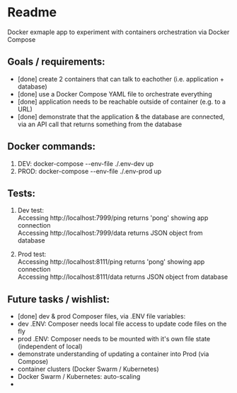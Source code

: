 # Readme
Docker exmaple app to experiment with containers orchestration via Docker Compose


## Goals / requirements:
- [done] create 2 containers that can talk to eachother (i.e. application + database)  
- [done] use a Docker Compose YAML file to orchestrate everything
- [done] application needs to be reachable outside of container (e.g. to a URL)
- [done] demonstrate that the application & the database are connected, via an API call that returns something from the database


## Docker commands:  
1. DEV: docker-compose --env-file ./.env-dev up  
2. PROD: docker-compose --env-file ./.env-prod up  


## Tests:  
1. Dev test:  
Accessing http://localhost:7999/ping returns 'pong' showing app connection  
Accessing http://localhost:7999/data returns JSON object from database  

2. Prod test:  
Accessing http://localhost:8111/ping returns 'pong' showing app connection  
Accessing http://localhost:8111/data returns JSON object from database  


## Future tasks / wishlist:  
- [done] dev & prod Composer files, via .ENV file variables:  
- dev .ENV: Composer needs local file access to update code files on the fly  
- prod .ENV: Composer needs to be mounted with it's own file state (independent of local)  
- demonstrate understanding of updating a container into Prod (via Compose)  
- container clusters (Docker Swarm / Kubernetes)  
- Docker Swarm / Kubernetes: auto-scaling  
- 